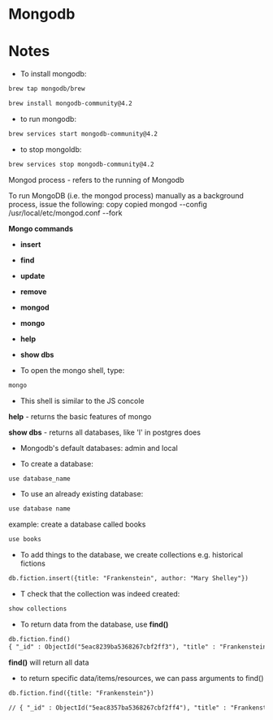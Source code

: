 # Mongodb

# Notes

* To install mongodb:

```html
brew tap mongodb/brew

brew install mongodb-community@4.2
```

* to run mongodb:

```html
brew services start mongodb-community@4.2
```

* to stop mongoldb:

```html
brew services stop mongodb-community@4.2
```


Mongod process - refers to the running of Mongodb

To run MongoDB (i.e. the mongod process) manually as a background process, issue the following:
copy
copied
mongod --config /usr/local/etc/mongod.conf --fork


**Mongo commands**

* **insert**
* **find**
* **update**
* **remove**
* **mongod**
* **mongo**
* **help**
* **show dbs**

* To open the mongo shell, type:

```html
mongo
```
* This shell is similar to the JS concole 

**help** - returns the basic features of mongo

**show dbs** - returns all databases, like 'l' in postgres does

* Mongodb's default databases: admin and local 

* To create a database:

```html
use database_name
```

* To use an already existing database: 
```html
use database name
```
example:
create a database called books
```html
use books
```

* To add things to the database, we create collections
e.g. historical fictions

```html
db.fiction.insert({title: "Frankenstein", author: "Mary Shelley"})
```
* T check that the collection was indeed created:

```html
show collections
```

* To return data from the database, use **find()**

```html
db.fiction.find()
{ "_id" : ObjectId("5eac8239ba5368267cbf2ff3"), "title" : "Frankenstein", "author" : "Mary Shelley" }
```
**find()** will return all data

* to return specific data/items/resources, we can pass arguments to find()

```html
db.fiction.find({title: "Frankenstein"})
```
```html
// { "_id" : ObjectId("5eac8357ba5368267cbf2ff4"), "title" : "Frankenstein", "author" : "Mary Shelley" }
```